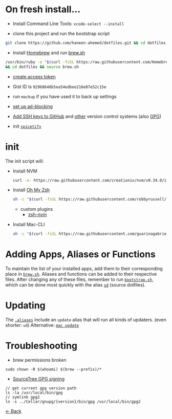 # On fresh install...

- Install Command Line Tools: `xcode-select --install`

- clone this project and run the bootstrap script

```bash
git clone https://github.com/haneen-ahemed/dotfiles.git && cd dotfiles && source bootstrap.sh
```

- Install [Homebrew](https://brew.sh) and run [brew.sh](https://github.com/haneen-ahemed/dotfiles/blob/master/.brew/brew.sh)

```bash
/usr/bin/ruby -e "$(curl -fsSL https:/raw.githubusercontent.com/Homebrew/install/master/install)"
&& cd dotfiles && source brew.sh
```


  - [create access token](https://github.com/settings/tokens/new)
  - Gist ID is `92968648b5ea54edbee216e87e52c15e`

- run `mackup` if you have used it to back up settings

- [set up ad-blocking](https://jspenguin2017.github.io/uBlockProtector/#extra-installation-steps-for-ublock-origin)

- [Add SSH keys to GitHub](https://github.com/settings/ssh) and [other](https://docs.gitlab.com/ee/gitlab-basics/create-your-ssh-keys.html) version control systems (also [GPG](https://gpgtools.org/))

* init [`spicetify`](https://github.com/khanhas/spicetify-cli/wiki/Basic-Usage)

# init

The init script will:

- Install NVM

  ```bash
  curl -o- https://raw.githubusercontent.com/creationix/nvm/v0.34.0/install.sh | bash
  ```

- Install [Oh My Zsh](https://ohmyz.sh/)

  ```bash
  sh -c "$(curl -fsSL https://raw.githubusercontent.com/robbyrussell/oh-my-zsh/master/tools/install.sh)"
  ```

  - custom plugins
    - [zsh-nvm](https://github.com/lukechilds/zsh-nvm#as-an-oh-my-zsh-custom-plugin)

- Install Mac-CLI

  ```bash
  sh -c "$(curl -fsSL https://raw.githubusercontent.com/guarinogabriel/mac-cli/master/mac-cli/tools/install)"
  ```

# Adding Apps, Aliases or Functions

To maintain the list of your installed apps, add them to their corresponding place in [`brew.sh`](https://github.com/haneen-ahemed/dotfiles/blob/master/.brew/brew.sh). Aliases and functions can be added to their respective files.
After changing any of these files, remember to run [`bootstrap.sh`](https://github.com/haneen-ahemed/dotfiles/blob/master/.setup/bootstrap.sh), which can be done most quickly with the alias [`sd`](https://github.com/haneen-ahemed/dotfiles/blob/43094a112e0fd11fbda5eff82b408f3071e2c976/.aliases#L17) (source dotfiles).

# Updating

The [`.aliases`](https://github.com/haneen-ahemed/dotfiles/blob/master/.aliases) include an `update` alias that will run all kinds of updaters. (even shorter: `ud`)
Alternative: [`mac update`](https://github.com/guarinogabriel/Mac-CLI#general-commands)

# Troubleshooting

- brew permissions broken

```
sudo chown -R $(whoami) $(brew --prefix)/*
```

- [SourceTree GPG signing](https://community.atlassian.com/t5/Sourcetree-questions/Why-is-quot-Enable-GPG-key-signing-for-commit-quot-is-greyed-out/qaq-p/249852)

```
// get current gpg version path
ls -la /usr/local/bin/gpg
// symlink gpg2
ln -s ../Cellar/gnupg/{version}/bin/gpg /usr/local/bin/gpg2
```

[<- Back](index.md)
